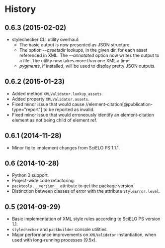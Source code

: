 History
=======

0.6.3 (2015-02-02)
------------------

* stylechecker CLI utility overhaul:
  * The basic output is now presented as JSON structure. 
  * The option *--assetsdir* lookups, in the given dir, for each asset referenced in
      XML. The *--annotated* option now writes the output to a file. The
      utility now takes more than one XML a time.
  * *pygments*, if installed, will be used to display pretty JSON outputs.


0.6.2 (2015-01-23)
------------------

* Added method `XMLValidator.lookup_assets`.
* Added property `XMLValidator.assets`. 
* Fixed minor issue that would cause //element-citation[@publication-type="report"] 
  to be reported as invalid.
* Fixed minor issue that would erroneously identify an element-citation element 
  as not being child of element ref.


0.6.1 (2014-11-28)
------------------

* Minor fix to implement changes from SciELO PS 1.1.1.


0.6 (2014-10-28)
----------------

* Python 3 support.
* Project-wide code refactoring.
* `packtools.__version__` attribute to get the package version.
* Distinction between classes of error with the attribute `StyleError.level`.


0.5 (2014-09-29)
----------------

* Basic implementation of XML style rules according to SciELO PS version 1.1.
* `stylechecker` and `packbuilder` console utilities.
* Major performance improvements on `XMLValidator` instantiation, when used
  with long-running processes (9.5x).

